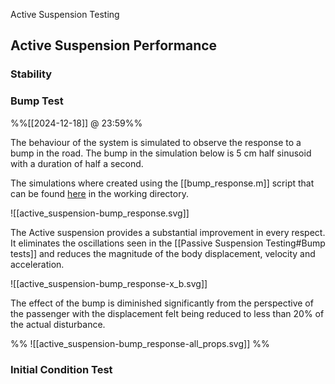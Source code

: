 Active Suspension Testing

## Active Suspension Performance

### Stability

### Bump Test
%%[[2024-12-18]] @ 23:59%%

The behaviour of the system is simulated to observe the response to a bump in the road. The bump in the simulation below is 5 cm half sinusoid with a duration of half a second.

The simulations where created using the [[bump_response.m]] script that can be found [here](https://github.com/jasht1/Uni-Projects/blob/master/State%20Space%20Control/CourseWork/code/bump_response.m) in the working directory.

![[active_suspension-bump_response.svg]]

The Active suspension provides a substantial improvement in every respect. It eliminates the oscillations seen in the [[Passive Suspension Testing#Bump tests]] and reduces the magnitude of the body displacement, velocity and acceleration.

![[active_suspension-bump_response-x_b.svg]]

The effect of the bump is diminished significantly from the perspective of the passenger with the displacement felt being reduced to less than 20% of the actual disturbance.

%% ![[active_suspension-bump_response-all_props.svg]] %%
### Initial Condition Test
